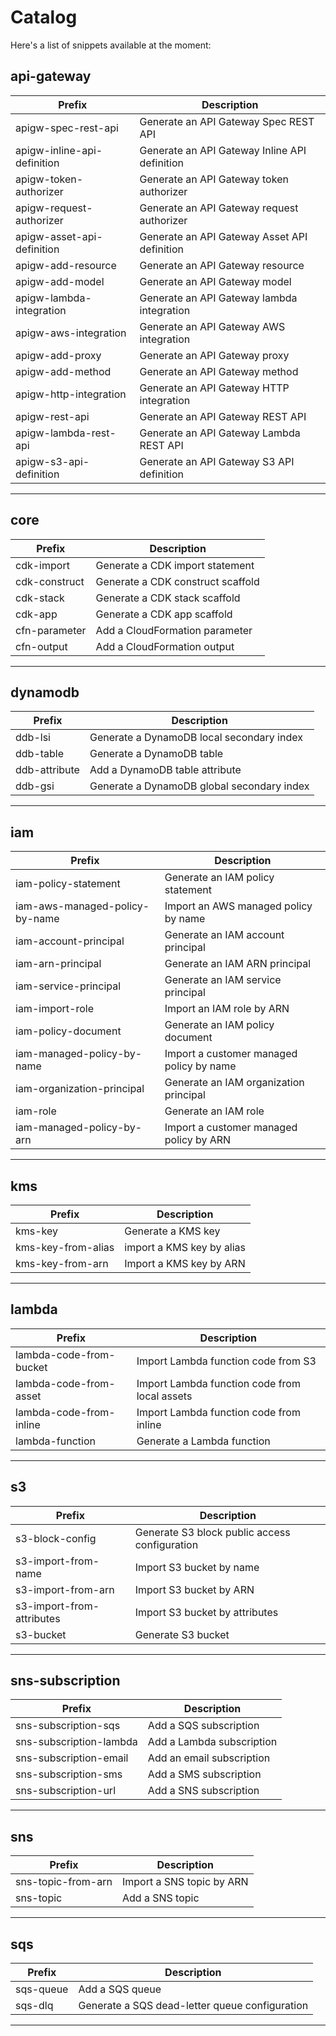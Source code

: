 # Catalog

Here's a list of snippets available at the moment:

## api-gateway

| Prefix | Description |
|--------|-------------|
| apigw-spec-rest-api | Generate an API Gateway Spec REST API |
| apigw-inline-api-definition | Generate an API Gateway Inline API definition |
| apigw-token-authorizer | Generate an API Gateway token authorizer |
| apigw-request-authorizer | Generate an API Gateway request authorizer |
| apigw-asset-api-definition | Generate an API Gateway Asset API definition |
| apigw-add-resource | Generate an API Gateway resource |
| apigw-add-model | Generate an API Gateway model |
| apigw-lambda-integration | Generate an API Gateway lambda integration |
| apigw-aws-integration | Generate an API Gateway AWS integration |
| apigw-add-proxy | Generate an API Gateway proxy |
| apigw-add-method | Generate an API Gateway method |
| apigw-http-integration | Generate an API Gateway HTTP integration |
| apigw-rest-api | Generate an API Gateway REST API |
| apigw-lambda-rest-api | Generate an API Gateway Lambda REST API |
| apigw-s3-api-definition | Generate an API Gateway S3 API definition |

---

## core

| Prefix | Description |
|--------|-------------|
| cdk-import | Generate a CDK import statement |
| cdk-construct | Generate a CDK construct scaffold |
| cdk-stack | Generate a CDK stack scaffold |
| cdk-app | Generate a CDK app scaffold |
| cfn-parameter | Add a CloudFormation parameter |
| cfn-output | Add a CloudFormation output |

---

## dynamodb

| Prefix | Description |
|--------|-------------|
| ddb-lsi | Generate a DynamoDB local secondary index |
| ddb-table | Generate a DynamoDB table |
| ddb-attribute | Add a DynamoDB table attribute |
| ddb-gsi | Generate a DynamoDB global secondary index |

---

## iam

| Prefix | Description |
|--------|-------------|
| iam-policy-statement | Generate an IAM policy statement |
| iam-aws-managed-policy-by-name | Import an AWS managed policy by name |
| iam-account-principal | Generate an IAM account principal |
| iam-arn-principal | Generate an IAM ARN principal |
| iam-service-principal | Generate an IAM service principal |
| iam-import-role | Import an IAM role by ARN |
| iam-policy-document | Generate an IAM policy document |
| iam-managed-policy-by-name | Import a customer managed policy by name |
| iam-organization-principal | Generate an IAM organization principal |
| iam-role | Generate an IAM role |
| iam-managed-policy-by-arn | Import a customer managed policy by ARN |

---

## kms

| Prefix | Description |
|--------|-------------|
| kms-key | Generate a KMS key |
| kms-key-from-alias | import a KMS key by alias |
| kms-key-from-arn | Import a KMS key by ARN |

---

## lambda

| Prefix | Description |
|--------|-------------|
| lambda-code-from-bucket | Import Lambda function code from S3 |
| lambda-code-from-asset | Import Lambda function code from local assets |
| lambda-code-from-inline | Import Lambda function code from inline |
| lambda-function | Generate a Lambda function |

---

## s3

| Prefix | Description |
|--------|-------------|
| s3-block-config | Generate S3 block public access configuration |
| s3-import-from-name | Import S3 bucket by name |
| s3-import-from-arn | Import S3 bucket by ARN |
| s3-import-from-attributes | Import S3 bucket by attributes |
| s3-bucket | Generate S3 bucket |

---

## sns-subscription

| Prefix | Description |
|--------|-------------|
| sns-subscription-sqs | Add a SQS subscription |
| sns-subscription-lambda | Add a Lambda subscription |
| sns-subscription-email | Add an email subscription |
| sns-subscription-sms | Add a SMS subscription |
| sns-subscription-url | Add a SNS subscription |

---

## sns

| Prefix | Description |
|--------|-------------|
| sns-topic-from-arn | Import a SNS topic by ARN |
| sns-topic | Add a SNS topic |

---

## sqs

| Prefix | Description |
|--------|-------------|
| sqs-queue | Add a SQS queue |
| sqs-dlq | Generate a SQS dead-letter queue configuration |

---

